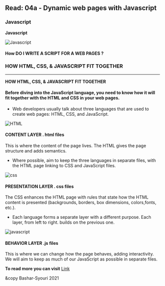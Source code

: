 ## Read: 04a - Dynamic web pages with Javascript 


### Javascript

**Javascript**


![Javascript](https://cdn.neow.in/news/images/uploaded/2018/12/1544525547_javascript_jquery_story.jpg)

#### How DO I WRITE A SCRIPT FOR A WEB PAGES ? 



### HOW HTML, CSS, & JAVASCRIPT FIT TOGETHER


--------------------------------

**HOW HTML, CSS, & JAVASCRIPT FIT TOGETHER**

#### Before diving into the JavaScript language, you need to know how it will fit together with the HTML and CSS in your web pages.

- Web developers usually talk about three languages that are used to create web pages: HTML, CSS, and JavaScript. 

![HTML](https://cdn.mos.cms.futurecdn.net/hFm4iWXhbw4c4rdcMH8tUD.jpg)

#### CONTENT LAYER . html files

This is where the content of the page lives. The HTML gives the page structure and adds semantics. 

- Where possible,  aim to keep the three languages in separate files, with the HTML page linking to CSS and JavaScript files.

![css](https://kariselovuo.pro/ksprov1/wp-content/uploads/2018/02/css-logo.png)

#### PRESENTATION LAYER . css files 

The CSS enhances the HTML page with rules that state how the HTML content is presented (backgrounds, borders, box dimensions, colors,fonts, etc.).


- Each language forms a separate layer with a different purpose. 
Each layer, from left to right. builds on the previous one. 

![javascript](https://4.bp.blogspot.com/-lcPNcYiA7XQ/XD-eVaDwEJI/AAAAAAAAMC8/hhSFyBr9gGkmiPMlZcGcgcrBCTzGzVjWgCLcBGAs/s1600/%25D9%2584%25D8%25BA%25D8%25A9%2B%25D8%25AC%25D8%25A7%25D9%2581%25D8%25A7%2B%25D8%25B3%25D9%2583%25D8%25B1%25D9%258A%25D8%25A8%25D8%25AA%2BJavaScript.jpg)

#### BEHAVIOR LAYER .js files

This is where we can change how the page behaves, adding interactivity. We will aim to keep as much of our JavaScript as possible in separate files.


**To read more you can visit** [Link](https://slack-files.com/files-pri-safe/TNGRRLUMA-F01TTSXQT5M/javascript_and_jquery_interactive_jon_du.pdf?c=1618423692-21b29523d81fd117)

&copy  Bashar-Syouri 2021
